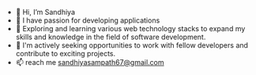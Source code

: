 - 👋 Hi, I’m Sandhiya
- 👀 I have passion for developing applications
- 🌱 Exploring and learning various web technology stacks to expand my skills and knowledge in the field of software development.
- 💞️ I'm actively seeking opportunities to work with fellow developers and contribute to exciting projects.
- 📫 reach me sandhiyasampath67@gmail.com

